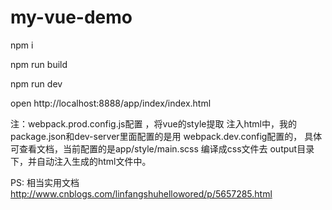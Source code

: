 # my-vue-demo

npm i

npm run build

npm run dev

open http://localhost:8888/app/index/index.html


注：webpack.prod.config.js配置 ，将vue的style提取 注入html中，我的package.json和dev-server里面配置的是用 webpack.dev.config配置的，
具体可查看文档，当前配置的是app/style/main.scss 编译成css文件去 output目录下，并自动注入生成的html文件中。


PS: 相当实用文档 http://www.cnblogs.com/linfangshuhellowored/p/5657285.html